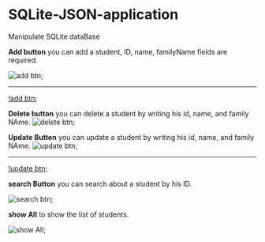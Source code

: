 # SQLite-JSON-application
Manipulate SQLite dataBase

__Add button__
    you can add a student, ID, name, familyName fields are required.
    
   ![add btn](https://github.com/ibtissembdh/SQLite-JSON-application/blob/main/images/1.png);
   
   
_______________________________________________________________________________________________________________
    
   [!add btn](https://github.com/ibtissembdh/SQLite-JSON-application/blob/main/images/2.png);
   
 __Delete button__
     you can delete a student by writing his id, name, and family NAme.
     ![delete btn](https://github.com/ibtissembdh/SQLite-JSON-application/blob/main/images/3.png);
     
 __Update Button__ 
     you can update a student by writing his id, name, and family NAme.
     ![update btn](https://github.com/ibtissembdh/SQLite-JSON-application/blob/main/images/4.png);
     
_____________________________________________________________________________________________________________
  
   
   [!update btn](https://github.com/ibtissembdh/SQLite-JSON-application/blob/main/images/5.png);
   
  __search Button__
    you can search about a student by his ID.
   
   ![search btn](https://github.com/ibtissembdh/SQLite-JSON-application/blob/main/images/6.png);
   
   __show All__
   to show the list of students.
   
   ![show All](https://github.com/ibtissembdh/SQLite-JSON-application/blob/main/images/7.png);
     
   
     
     

